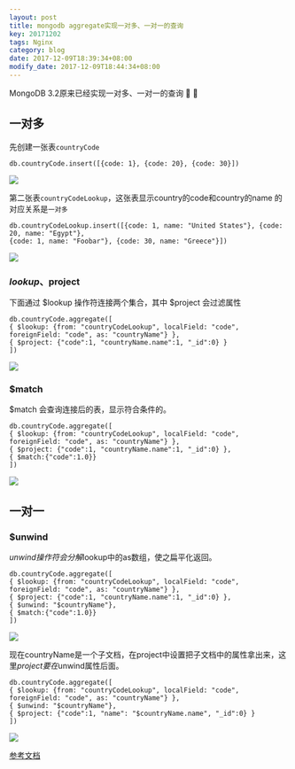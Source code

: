 ```yaml
---
layout: post
title: mongodb aggregate实现一对多、一对一的查询
key: 20171202
tags: Nginx
category: blog
date: 2017-12-09T18:39:34+08:00
modify_date: 2017-12-09T18:44:34+08:00
---
```


 MongoDB 3.2原来已经实现一对多、一对一的查询 :wave: :wave:

<!--more-->

## 一对多

先创建一张表`countryCode`

```
db.countryCode.insert([{code: 1}, {code: 20}, {code: 30}])
```

![](http://wx4.sinaimg.cn/large/e8616f3dly1fmapix2e3zj20xe074myo.jpg)

第二张表`countryCodeLookup`，这张表显示country的code和country的name 的对应关系是`一对多`

```
db.countryCodeLookup.insert([{code: 1, name: "United States"}, {code: 20, name: "Egypt"},
{code: 1, name: "Foobar"}, {code: 30, name: "Greece"}])
```

![](http://wx2.sinaimg.cn/large/e8616f3dly1fmapiwmxsqj20x30aojtv.jpg)

### $lookup、$project

下面通过 $lookup 操作符连接两个集合，其中 $project 会过滤属性

```
db.countryCode.aggregate([
{ $lookup: {from: "countryCodeLookup", localField: "code", foreignField: "code", as: "countryName"} },
{ $project: {"code":1, "countryName.name":1, "_id":0} }
])
```

![](http://wx1.sinaimg.cn/large/e8616f3dly1fmapiw7q16j20wr0c1tao.jpg)

### $match

$match 会查询连接后的表，显示符合条件的。

```
db.countryCode.aggregate([
{ $lookup: {from: "countryCodeLookup", localField: "code", foreignField: "code", as: "countryName"} },
{ $project: {"code":1, "countryName.name":1, "_id":0} },
{ $match:{"code":1.0}}
])
```

![](http://wx3.sinaimg.cn/large/e8616f3dly1fmapivt4r1j20wa08dmyg.jpg)

## 一对一

### $unwind

$unwind操作符会分解$lookup中的as数组，使之扁平化返回。

```
db.countryCode.aggregate([
{ $lookup: {from: "countryCodeLookup", localField: "code", foreignField: "code", as: "countryName"} },
{ $project: {"code":1, "countryName.name":1, "_id":0} },
{ $unwind: "$countryName"},
{ $match:{"code":1.0}}
])
```

![](http://wx3.sinaimg.cn/large/e8616f3dly1fmapivt4r1j20wa08dmyg.jpg)

现在countryName是一个子文档，在project中设置把子文档中的属性拿出来，这里$project要在$unwind属性后面。

```
db.countryCode.aggregate([
{ $lookup: {from: "countryCodeLookup", localField: "code", foreignField: "code", as: "countryName"} },
{ $unwind: "$countryName"},
{ $project: {"code":1, "name": "$countryName.name", "_id":0} }
])
```

![](http://wx2.sinaimg.cn/large/e8616f3dly1fmapisx2y3j20xw0admyq.jpg)

[参考文档](https://www.codeproject.com/Articles/1077839/Working-with-MongoDBs-lookup-Aggregator)
